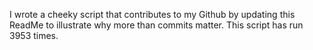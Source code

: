 I wrote a cheeky script that contributes to my Github by updating this ReadMe to illustrate why more than commits matter. This script has run 3953 times.